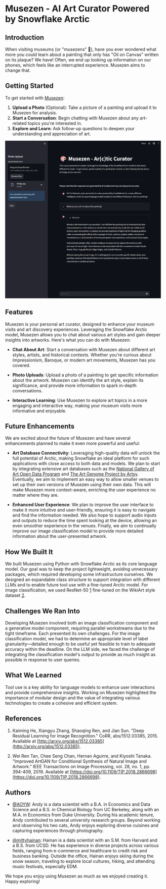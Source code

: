 # Musezen - AI Art Curator Powered by Snowflake Arctic

## Introduction

When visiting museums (or "musezens" 👀), have you ever wondered what more you could learn about a painting that only has "Oil on Canvas" written on its plaque? We have! Often, we end up looking up information on our phones, which feels like an interrupted experience. Musezen aims to change that.

## Getting Started

To get started with [Musezen](https://musezen.streamlit.app/):

1. **Upload a Photo** (Optional): Take a picture of a painting and upload it to Musezen for analysis.
2. **Start a Conversation**: Begin chatting with Musezen about any art-related topics you're interested in.
3. **Explore and Learn**: Ask follow-up questions to deepen your understanding and appreciation of art.

<p align="center">
    <img src="Musezen_Demo_App.png" alt="Musezen Demo App" width="700"/>
</p>

## Features

Musezen is your personal art curator, designed to enhance your museum visits and art discovery experiences. Leveraging the Snowflake Arctic model, Musezen allows you to chat about various art styles and gain deeper insights into artworks. Here's what you can do with Musezen:

- **Chat About Art**: Start a conversation with Musezen about different art styles, artists, and historical contexts. Whether you're curious about Impressionism, Baroque, or modern art movements, Musezen has you covered.
  
- **Photo Uploads**: Upload a photo of a painting to get specific information about the artwork. Musezen can identify the art style, explain its significance, and provide more information to spark in-depth conversations.

- **Interactive Learning**: Use Musezen to explore art topics in a more engaging and interactive way, making your museum visits more informative and enjoyable.

## Future Enhancements

We are excited about the future of Musezen and have several enhancements planned to make it even more powerful and useful:

- **Art Database Connectivity**: Leveraging high-quality data will unlock the full potential of Arctic, making Snowflake an ideal platform for such applications with close access to both data and models. We plan to start by integrating extensive art databases such as the [National Gallery of Art Open Data Program](https://github.com/NationalGalleryOfArt/opendata) and [The Art Genome Project by Artsy](https://www.artsy.net/categories). Eventually, we aim to implement an easy way to allow smaller venues to set up their own versions of Musezen using their own data. This will make Musezen more context-aware, enriching the user experience no matter where they are.

- **Enhanced User Experience**: We plan to improve the user interface to make it more intuitive and user-friendly, ensuring it is easy to navigate and find the information needed. We also hope to support audio inputs and outputs to reduce the time spent looking at the device, allowing an even smoother experience in the venues. Finally, we aim to continually improve our image classification model to provide more detailed information about the user-presented artwork. 

## How We Built It

We built Musezen using Python with Snowflake Arctic as its core language model. Our goal was to keep the project lightweight, avoiding unnecessary packages, which required developing some infrastructure ourselves. We designed an expandable class structure to support integration with different LLMs and to enable future tool use with a fine-tuned Arctic model. For image classification, we used ResNet-50 [1] fine-tuned on the WikiArt style dataset [2].

[1]: http://arxiv.org/abs/1512.03385 "Deep Residual Learning for Image Recognition by Kaiming He, Xiangyu Zhang, Shaoqing Ren, and Jian Sun"
[2]: https://doi.org/10.1109/TIP.2018.2866698 "Improved ArtGAN for Conditional Synthesis of Natural Image and Artwork by Wei Ren Tan, Chee Seng Chan, Hernan Aguirre, and Kiyoshi Tanaka"

## Challenges We Ran Into

Developing Musezen involved both an image classification component and a generative model component, requiring parallel workstreams due to the tight timeframe. Each presented its own challenges. For the image classification model, we had to determine an appropriate level of label granularity—detailed enough to be useful yet feasible to train to adequate accuracy within the deadline. On the LLM side, we faced the challenge of integrating the classification model's output to provide as much insight as possible in response to user queries.

## What We Learned

Tool use is a key ability for language models to enhance user interactions and provide comprehensive insights. Working on Musezen highlighted the importance of modular design and the value of integrating various technologies to create a cohesive and efficient system.

## References

1. Kaiming He, Xiangyu Zhang, Shaoqing Ren, and Jian Sun. "Deep Residual Learning for Image Recognition." CoRR, abs/1512.03385, 2015. Available at [http://arxiv.org/abs/1512.03385](http://arxiv.org/abs/1512.03385).

2. Wei Ren Tan, Chee Seng Chan, Hernan Aguirre, and Kiyoshi Tanaka. "Improved ArtGAN for Conditional Synthesis of Natural Image and Artwork." IEEE Transactions on Image Processing, vol. 28, no. 1, pp. 394-409, 2019. Available at [https://doi.org/10.1109/TIP.2018.2866698](https://doi.org/10.1109/TIP.2018.2866698).

## Authors

- [@AOYW](https://github.com/AOYW): Andy is a data scientist with a B.A. in Economics and Data Science and a B.S. in Chemical Biology from UC Berkeley, along with an M.A. in Economics from Duke University. During his academic tenure, Andy contributed to several university research groups. Beyond working and observing his two cats, Andy enjoys exploring diverse cuisines and capturing experiences through photography.

- [@mittyhainan](https://github.com/mittyhainan): Hainan is a data scientist with an S.M. from Harvard and a B.S. from UCSD. He has experience in diverse projects across various fields, ranging from e-commerce and healthcare to credit risk and business banking. Outside the office, Hainan enjoys skiing during the snow season, traveling to explore local cultures, hiking, and attending music festivals, especially EDM.

We hope you enjoy using Musezen as much as we enjoyed creating it. Happy exploring!